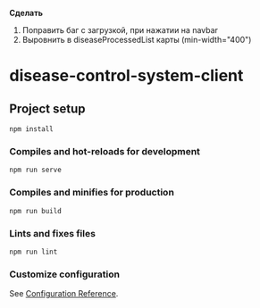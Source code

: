 **Сделать**
1) Поправить баг с загрузкой, при нажатии на navbar
2) Выровнить в diseaseProcessedList карты (min-width="400")
# disease-control-system-client

## Project setup
```
npm install
```

### Compiles and hot-reloads for development
```
npm run serve
```

### Compiles and minifies for production
```
npm run build
```

### Lints and fixes files
```
npm run lint
```

### Customize configuration
See [Configuration Reference](https://cli.vuejs.org/config/).
